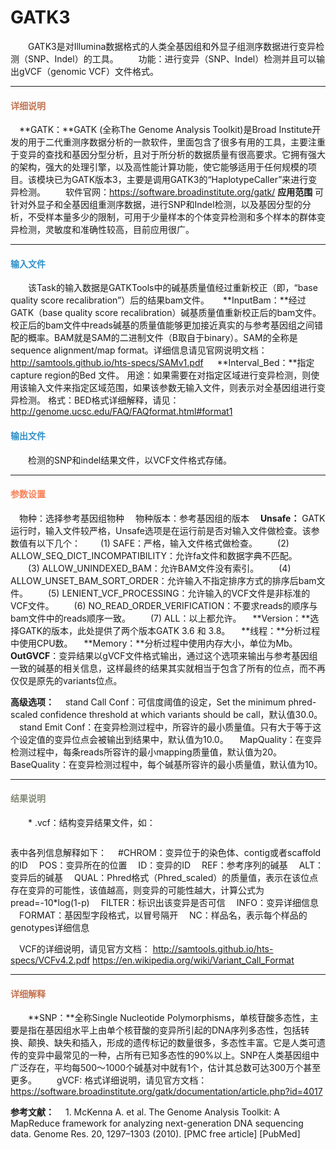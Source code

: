 # GATK3
　　GATK3是对Illumina数据格式的人类全基因组和外显子组测序数据进行变异检测（SNP、Indel）的工具。
　　功能：进行变异（SNP、Indel）检测并且可以输出gVCF（genomic VCF）文件格式。
  ***
#### **<span class="glyphicon glyphicon-tags" aria-hidden="true" style="color:#C47451"></span></i><span style="color:#C47451"> 详细说明**
　**GATK：**GATK (全称The Genome Analysis Toolkit)是Broad Institute开发的用于二代重测序数据分析的一款软件，里面包含了很多有用的工具，主要注重于变异的查找和基因分型分析，且对于所分析的数据质量有很高要求。它拥有强大的架构，强大的处理引擎，以及高性能计算功能，使它能够适用于任何规模的项目。该模块已为GATK版本3，主要是调用GATK3的“HaplotypeCaller”来进行变异检测。
　　软件官网：https://software.broadinstitute.org/gatk/ 
  **应用范围**
  可针对外显子和全基因组重测序数据，进行SNP和Indel检测，以及基因分型的分析，不受样本量多少的限制，可用于少量样本的个体变异检测和多个样本的群体变异检测，灵敏度和准确性较高，目前应用很广。

***
#### **<i class="glyphicon glyphicon-log-in" aria-hidden="true" style="color:#3090C7"></i><span style="color:#3090C7"> 输入文件**

　　该Task的输入数据是GATKTools中的碱基质量值经过重新校正（即，“base quality score recalibration”）后的结果bam文件。
　  **InputBam：**经过GATK（base quality score recalibration）碱基质量值重新校正后的bam文件。校正后的bam文件中reads碱基的质量值能够更加接近真实的与参考基因组之间错配的概率。BAM就是SAM的二进制文件（B取自于binary）。SAM的全称是sequence alignment/map format。详细信息请见官网说明文档：http://samtools.github.io/hts-specs/SAMv1.pdf
　  **Interval_Bed：**指定capture region的Bed 文件。
   用途：如果需要在对指定区域进行变异检测，则使用该输入文件来指定区域范围，如果该参数无输入文件，则表示对全基因组进行变异检测。
   格式：BED格式详细解释，请见：http://genome.ucsc.edu/FAQ/FAQformat.html#format1

#### **<i class="glyphicon glyphicon-log-out" aria-hidden="true" style="color:#3090C7"></i><span style="color:#3090C7"> 输出文件**
　　检测的SNP和indel结果文件，以VCF文件格式存储。


***
#### **<i class="fa fa-cog" aria-hidden="true" style="color:#F88158"></i> <span style="color:#F88158">参数设置**
　<label id='species'>物种：</label>选择参考基因组物种
　<label id='speciesVersion'>物种版本：</label>参考基因组的版本
　**Unsafe：** GATK运行时，输入文件较严格，Unsafe选项是在运行前是否对输入文件做检查。该参数值有以下几个：
　　(1) SAFE：严格，输入文件格式做检查。
　　(2) ALLOW_SEQ_DICT_INCOMPATIBILITY：允许fa文件和数据字典不匹配。
　　(3) ALLOW_UNINDEXED_BAM：允许BAM文件没有索引。
　　(4) ALLOW_UNSET_BAM_SORT_ORDER：允许输入不指定排序方式的排序后bam文件。
　　(5) LENIENT_VCF_PROCESSING：允许输入的VCF文件是非标准的VCF文件。
　　(6) NO_READ_ORDER_VERIFICATION：不要求reads的顺序与bam文件中的reads顺序一致。
　　(7) ALL：以上都允许。
　**Version：**选择GATK的版本，此处提供了两个版本GATK 3.6 和 3.8。
　**线程：**分析过程中使用CPU数。
　**Memory：**分析过程中使用内存大小，单位为Mb。
　**OutGVCF**：变异结果以gVCF文件格式输出，通过这个选项来输出与参考基因组一致的碱基的相关信息，这样最终的结果其实就相当于包含了所有的位点，而不再仅仅是原先的variants位点。

**高级选项：**
　<label id='standCallConf'>stand Call Conf：</label>可信度阈值的设定，Set the minimum phred-scaled confidence threshold at which variants should be call，默认值30.0。
　<label id='standEmitConf'>stand Emit Conf：</label>在变异检测过程中，所容许的最小质量值。只有大于等于这个设定值的变异位点会被输出到结果中，默认值为10.0。
　<label id='mmq'>MapQuality：</label>在变异检测过程中，每条reads所容许的最小mapping质量值，默认值为20。
　<label id='mbq'>BaseQuality：</label>在变异检测过程中，每个碱基所容许的最小质量值，默认值为10。
***

#### **<i class="fa fa-file-text" aria-hidden="true" style="color:#848b79"></i><span style="color:#848b79"> 结果说明**

　　* .vcf：结构变异结果文件，如：
<div style="text-align:center"><img data-src="2.png" width="600px" ></img>
</div>

表中各列信息解释如下：
　#CHROM：变异位于的染色体、contig或者scaffold的ID
　POS：变异所在的位置
　ID：变异的ID
　REF：参考序列的碱基
　ALT：变异后的碱基
　QUAL：Phred格式（Phred_scaled）的质量值，表示在该位点存在变异的可能性，该值越高，则变异的可能性越大，计算公式为pread=-10*log(1-p)
　FILTER：标识出该变异是否可信
　INFO：变异详细信息
　FORMAT：基因型字段格式，以冒号隔开
　NC：样品名，表示每个样品的genotypes详细信息

　VCF的详细说明，请见官方文档： http://samtools.github.io/hts-specs/VCFv4.2.pdf
https://en.wikipedia.org/wiki/Variant_Call_Format
***
#### **<span class="glyphicon glyphicon-paperclip" aria-hidden="true" style="color:#C47451"></span></i><span style="color:#C47451">  详细解释**
　　**SNP：**全称Single Nucleotide Polymorphisms，单核苷酸多态性，主要是指在基因组水平上由单个核苷酸的变异所引起的DNA序列多态性，包括转换、颠换、缺失和插入，形成的遗传标记的数量很多，多态性丰富。它是人类可遗传的变异中最常见的一种，占所有已知多态性的90%以上。SNP在人类基因组中广泛存在，平均每500～1000个碱基对中就有1个，估计其总数可达300万个甚至更多。
　　gVCF: 格式详细说明，请见官方文档：
https://software.broadinstitute.org/gatk/documentation/article.php?id=4017

**参考文献：**
　1.	McKenna A. et al. The Genome Analysis Toolkit: A MapReduce framework for analyzing next-generation DNA sequencing data. Genome Res. 20, 1297–1303 (2010). [PMC free article] [PubMed]
